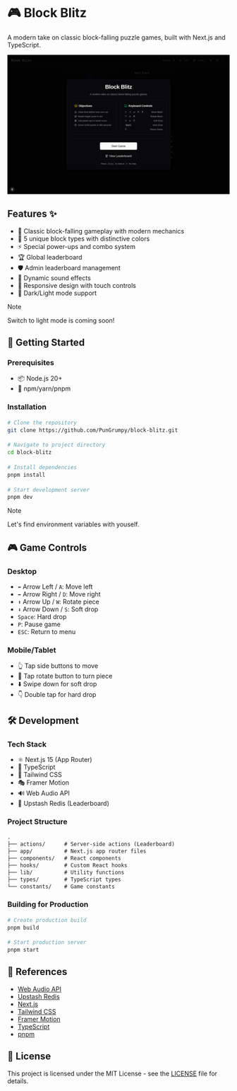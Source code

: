 # 🎮 Block Blitz

A modern take on classic block-falling puzzle games, built with Next.js and TypeScript.

![Block Blitz](/public/preview.png)

## Features ✨

- 🎯 Classic block-falling gameplay with modern mechanics
- 🎨 5 unique block types with distinctive colors
- ⚡️ Special power-ups and combo system
- 🏆 Global leaderboard
- 🛡️ Admin leaderboard management
- 🎵 Dynamic sound effects
- 📱 Responsive design with touch controls
- 🌙 Dark/Light mode support

> [!NOTE]
> Switch to light mode is coming soon!

## 🚀 Getting Started

### Prerequisites

- 📦 Node.js 20+
- 🔧 npm/yarn/pnpm

### Installation

```bash
# Clone the repository
git clone https://github.com/PunGrumpy/block-blitz.git

# Navigate to project directory
cd block-blitz

# Install dependencies
pnpm install

# Start development server
pnpm dev
```

> [!NOTE]
> Let's find environment variables with youself.

## 🎮 Game Controls

### Desktop

- `⬅️` Arrow Left / `A`: Move left
- `➡️` Arrow Right / `D`: Move right
- `⬆️` Arrow Up / `W`: Rotate piece
- `⬇️` Arrow Down / `S`: Soft drop
- `Space`: Hard drop
- `P`: Pause game
- `ESC`: Return to menu

### Mobile/Tablet

- 👆 Tap side buttons to move
- 🔄 Tap rotate button to turn piece
- ⬇️ Swipe down for soft drop
- 👇 Double tap for hard drop

## 🛠️ Development

### Tech Stack

- ⚛️ Next.js 15 (App Router)
- 📘 TypeScript
- 🎨 Tailwind CSS
- 🎭 Framer Motion
- 🔊 Web Audio API
- 💾 Upstash Redis (Leaderboard)

### Project Structure

```
.
├── actions/      # Server-side actions (Leaderboard)
├── app/          # Next.js app router files
├── components/   # React components
├── hooks/        # Custom React hooks
├── lib/          # Utility functions
├── types/        # TypeScript types
└── constants/    # Game constants
```

### Building for Production

```bash
# Create production build
pnpm build

# Start production server
pnpm start
```

## 📝 References

- [Web Audio API](https://developer.mozilla.org/en-US/docs/Web/API/Web_Audio_API)
- [Upstash Redis](https://docs.upstash.com/)
- [Next.js](https://nextjs.org/docs)
- [Tailwind CSS](https://tailwindcss.com/docs)
- [Framer Motion](https://www.framer.com/api/motion/)
- [TypeScript](https://www.typescriptlang.org/docs/)
- [pnpm](https://pnpm.io/docs)

## 📄 License

This project is licensed under the MIT License - see the [LICENSE](LICENSE) file for details.
